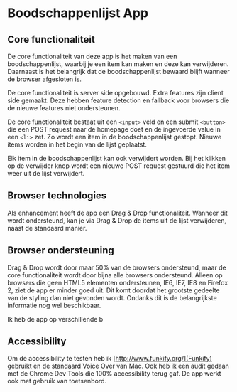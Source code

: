 # Boodschappenlijst App

## Core functionaliteit

De core functionaliteit van deze app is het maken van een boodschappenlijst, waarbij je een item kan maken en deze kan verwijderen. Daarnaast is het belangrijk dat de boodschappenlijst bewaard blijft wanneer de browser afgesloten is.

De core functionaliteit is server side opgebouwd. Extra features zijn client side gemaakt. Deze hebben feature detection en fallback voor browsers die de nieuwe features niet ondersteunen.

De core functionaliteit bestaat uit een `<input>` veld en een submit `<button>` die een POST request naar de homepage doet en de ingevoerde value in een `<li>` zet. Zo wordt een item in de boodschappenlijst gestopt. Nieuwe items worden in het begin van de lijst geplaatst.

Elk item in de boodschappenlijst kan ook verwijdert worden. Bij het klikken op de verwijder knop wordt een nieuwe POST request gestuurd die het item weer uit de lijst verwijdert.

## Browser technologies

Als enhancement heeft de app een Drag & Drop functionaliteit. Wanneer dit wordt ondersteund, kan je via Drag & Drop de items uit de lijst verwijderen, naast de standaard manier.

## Browser ondersteuning

Drag & Drop wordt door maar 50% van de browsers ondersteund, maar de core functionaliteit wordt door bijna alle browsers ondersteund. Alleen op browsers die geen HTML5 elementen ondersteunen, IE6, IE7, IE8 en Firefox 2, ziet de app er minder goed uit. Dit komt doordat het grootste gedeelte van de styling dan niet gevonden wordt. Ondanks dit is de belangrijkste informatie nog wel beschikbaar.

Ik heb de app op verschillende b

## Accessibility

Om de accessibility te testen heb ik [http://www.funkify.org/](Funkify) gebruikt en de standaard Voice Over van Mac. Ook heb ik een audit gedaan met de Chrome Dev Tools die 100% accessibility terug gaf. De app werkt ook met gebruik van toetsenbord.
